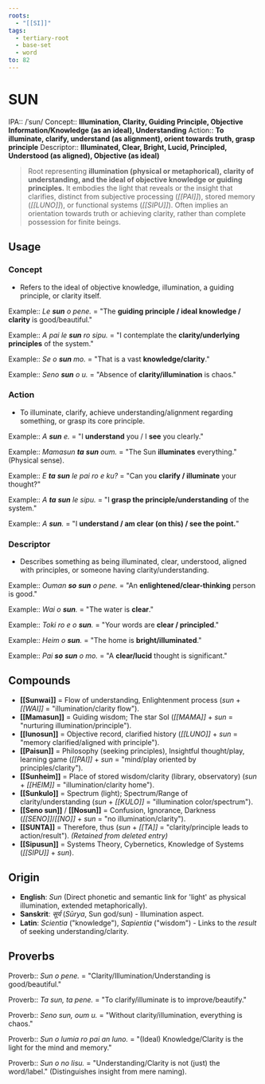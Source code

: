 ```yaml
---
roots:
  - "[[SI]]"
tags:
  - tertiary-root
  - base-set
  - word
to: 82
---
```


# SUN

IPA::				/ˈsun/
Concept::		**Illumination, Clarity, Guiding Principle, Objective Information/Knowledge (as an ideal), Understanding**
Action::		**To illuminate, clarify, understand (as alignment), orient towards truth, grasp principle**
Descriptor::	**Illuminated, Clear, Bright, Lucid, Principled, Understood (as aligned), Objective (as ideal)**

> Root representing **illumination (physical or metaphorical), clarity of understanding, and the ideal of objective knowledge or guiding principles.** It embodies the light that reveals or the insight that clarifies, distinct from subjective processing (*[[PAI]]*), stored memory (*[[LUNO]]*), or functional systems (*[[SIPU]]*). Often implies an orientation towards truth or achieving clarity, rather than complete possession for finite beings.

## Usage

### Concept
*   Refers to the ideal of objective knowledge, illumination, a guiding principle, or clarity itself.

Example::   *Le **sun** o pene.* = "The **guiding principle / ideal knowledge / clarity** is good/beautiful."

Example::   *A pai le **sun** ro sipu.* = "I contemplate the **clarity/underlying principles** of the system."

Example::   *Se o **sun** mo.* = "That is a vast **knowledge/clarity**."

Example::   *Seno **sun** o u.* = "Absence of **clarity/illumination** is chaos."

### Action
*   To illuminate, clarify, achieve understanding/alignment regarding something, or grasp its core principle. 

Example::   *A **sun** e.* = "I **understand** you / I **see** you clearly."

Example::   *Mamasun **ta** **sun** oum.* = "The Sun **illuminates** everything." (Physical sense).

Example::   *E **ta** **sun** le pai ro e ku?* = "Can you **clarify / illuminate** your thought?"

Example::   *A **ta** **sun** le sipu.* = "I **grasp the principle/understanding** of the system."

Example::   *A **sun**.* = "I **understand / am clear (on this) / see the point.**"

### Descriptor
*   Describes something as being illuminated, clear, understood, aligned with principles, or someone having clarity/understanding.

Example::   *Ouman **so** **sun** o pene.* = "An **enlightened/clear-thinking** person is good."

Example::   *Wai o **sun**.* = "The water is **clear**."

Example::   *Toki ro e o **sun**.* = "Your words are **clear / principled**."

Example::   *Heim o **sun**.* = "The home is **bright/illuminated**."

Example::   *Pai **so** **sun** o mo.* = "A **clear/lucid** thought is significant."

## Compounds

*   **[[Sunwai]]** = Flow of understanding, Enlightenment process (*sun* + *[[WAI]]* = "illumination/clarity flow").
*   **[[Mamasun]]** = Guiding wisdom; The star Sol (*[[MAMA]]* + *sun* = "nurturing illumination/principle").
*   **[[lunosun]]** = Objective record, clarified history (*[[LUNO]]* + *sun* = "memory clarified/aligned with principle").
*   **[[Paisun]]** = Philosophy (seeking principles), Insightful thought/play, learning game (*[[PAI]]* + *sun* = "mind/play oriented by principles/clarity").
*   **[[Sunheim]]** = Place of stored wisdom/clarity (library, observatory) (*sun* + *[[HEIM]]* = "illumination/clarity home").
*   **[[Sunkulo]]** = Spectrum (light); Spectrum/Range of clarity/understanding (*sun* + *[[KULO]]* = "illumination color/spectrum").
*   **[[Seno sun]]** / **[[Nosun]]** = Confusion, Ignorance, Darkness (*[[SENO]]*/*[[NO]]* + *sun* = "no illumination/clarity").
*   **[[SUNTA]]** = Therefore, thus (*sun* + *[[TA]]* = "clarity/principle leads to action/result"). *(Retained from deleted entry)*
*   **[[Sipusun]]** = Systems Theory, Cybernetics, Knowledge of Systems (*[[SIPU]]* + *sun*).

## Origin

*   **English**: _Sun_ (Direct phonetic and semantic link for 'light' as physical illumination, extended metaphorically).
*   **Sanskrit**: _सूर्य_ (_Sūrya_, Sun god/sun) - Illumination aspect.
*   **Latin**: _Scientia_ ("knowledge"), _Sapientia_ ("wisdom") - Links to the *result* of seeking understanding/clarity.

## Proverbs

Proverb:: *Sun o pene.* = "Clarity/Illumination/Understanding is good/beautiful."

Proverb:: *Ta sun, ta pene.* = "To clarify/illuminate is to improve/beautify."

Proverb:: *Seno sun, oum u.* = "Without clarity/illumination, everything is chaos."

Proverb:: *Sun o lumia ro pai an luno.* = "(Ideal) Knowledge/Clarity is the light for the mind and memory."

Proverb:: *Sun o no lisu.* = "Understanding/Clarity is not (just) the word/label." (Distinguishes insight from mere naming).